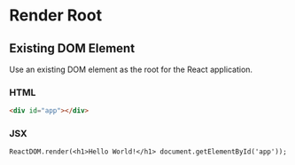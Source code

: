 # Render Root

## Existing DOM Element

Use an existing DOM element as the root for the React application.

### HTML

```HTML
<div id="app"></div>
```

### JSX

```JSX
ReactDOM.render(<h1>Hello World!</h1> document.getElementById('app'));
```